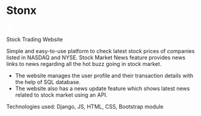 # Stonx
<img src="stock_market/static/Logo.png" width=3% height=3%>

Stock Trading Website

Simple and easy-to-use platform to check latest stock prices of companies listed in NASDAQ and NYSE.
Stock Market News feature provides news links to news regarding all the hot buzz going in stock market.

* The website manages the user profile and their transaction details with the help of SQL database.
* The website also has a news update feature which shows latest news related to stock market using an API.

Technologies used: Django, JS, HTML, CSS, Bootstrap module
